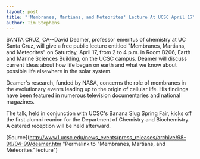 ```yaml
---
layout: post
title: "'Membranes, Martians, and Meteorites' Lecture At UCSC April 17"
author: Tim Stephens
---
```


SANTA CRUZ, CA--David Deamer, professor emeritus of chemistry at UC Santa Cruz, will give a free public lecture entitled "Membranes, Martians, and Meteorites" on Saturday, April 17, from 2 to 4 p.m. in Room B206, Earth and Marine Sciences Building, on the UCSC campus. Deamer will discuss current ideas about how life began on earth and what we know about possible life elsewhere in the solar system.

Deamer's research, funded by NASA, concerns the role of membranes in the evolutionary events leading up to the origin of cellular life. His findings have been featured in numerous television documentaries and national magazines.

The talk, held in conjunction with UCSC's Banana Slug Spring Fair, kicks off the first alumni reunion for the Department of Chemistry and Biochemistry. A catered reception will be held afterward.

[Source](http://www1.ucsc.edu/news_events/press_releases/archive/98-99/04-99/deamer.htm "Permalink to "Membranes, Martians, and Meteorites" lecture")
